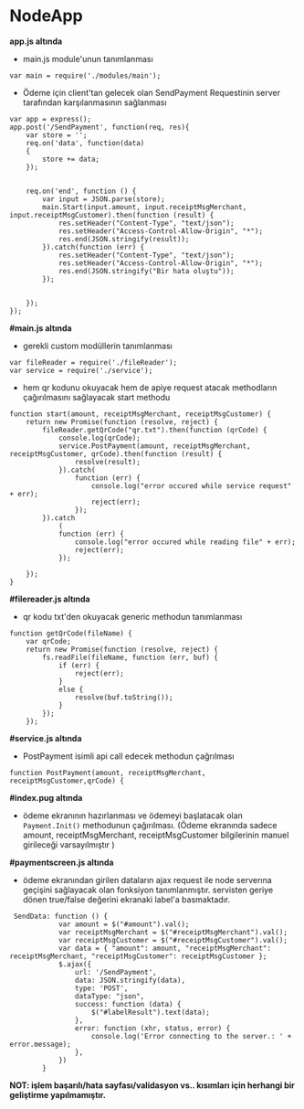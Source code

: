 # NodeApp

**app.js altında**

* main.js module'unun tanımlanması 
```
var main = require('./modules/main');
```

* Ödeme için client'tan gelecek olan SendPayment Requestinin server tarafından karşılanmasının sağlanması
```
var app = express();
app.post('/SendPayment', function(req, res){
    var store = '';
    req.on('data', function(data) 
    {
        store += data;
    });
  
   
    req.on('end', function () {
        var input = JSON.parse(store);
        main.Start(input.amount, input.receiptMsgMerchant, input.receiptMsgCustomer).then(function (result) {
            res.setHeader("Content-Type", "text/json");
            res.setHeader("Access-Control-Allow-Origin", "*");
            res.end(JSON.stringify(result));
        }).catch(function (err) {
            res.setHeader("Content-Type", "text/json");
            res.setHeader("Access-Control-Allow-Origin", "*");
            res.end(JSON.stringify("Bir hata oluştu"));
        });
     
        
    });
});
```

**#main.js altında**

* gerekli custom modüllerin tanımlanması 
```
var fileReader = require('./fileReader');
var service = require('./service');
```

* hem qr kodunu okuyacak hem de apiye request atacak methodların çağırılmasını sağlayacak start methodu
```
function start(amount, receiptMsgMerchant, receiptMsgCustomer) {
    return new Promise(function (resolve, reject) {
        fileReader.getQrCode("qr.txt").then(function (qrCode) {
            console.log(qrCode);
            service.PostPayment(amount, receiptMsgMerchant, receiptMsgCustomer, qrCode).then(function (result) {
                resolve(result);
            }).catch(
                function (err) {
                    console.log("error occured while service request" + err);
                    reject(err);
                });
        }).catch
            (
            function (err) {
                console.log("error occured while reading file" + err);
                reject(err);
            });

    });
}
```

**#filereader.js altında**

* qr kodu txt'den okuyacak generic methodun tanımlanması
```
function getQrCode(fileName) {
    var qrCode;
    return new Promise(function (resolve, reject) {
        fs.readFile(fileName, function (err, buf) {
            if (err) {
                reject(err);
            }
            else {
                resolve(buf.toString());
            }
        });
    });
```

**#service.js altında**

* PostPayment isimli api call edecek methodun çağrılması
```
function PostPayment(amount, receiptMsgMerchant, receiptMsgCustomer,qrCode) {
```

**#index.pug altında**

* ödeme ekranının hazırlanması ve ödemeyi başlatacak olan ```Payment.Init()``` methodunun çağırılması.
 (Ödeme ekranında sadece amount, receiptMsgMerchant, receiptMsgCustomer bilgilerinin manuel girileceği varsayılmıştır )

**#paymentscreen.js altında**

* ödeme ekranından girilen dataların ajax request ile node serverına geçişini sağlayacak olan fonksiyon tanımlanmıştır.
  servisten geriye dönen true/false değerini ekranaki label'a basmaktadır.
```
 SendData: function () {
            var amount = $("#amount").val();
            var receiptMsgMerchant = $("#receiptMsgMerchant").val();
            var receiptMsgCustomer = $("#receiptMsgCustomer").val();
            var data = { "amount": amount, "receiptMsgMerchant": receiptMsgMerchant, "receiptMsgCustomer": receiptMsgCustomer };
            $.ajax({
                url: '/SendPayment',
                data: JSON.stringify(data),
                type: 'POST',
                dataType: "json",
                success: function (data) {
                    $("#labelResult").text(data);
                },
                error: function (xhr, status, error) {
                    console.log('Error connecting to the server.: ' + error.message);
                },
            })
        }
```

**NOT: işlem başarılı/hata sayfası/validasyon vs.. kısımları için herhangi bir geliştirme yapılmamıştır.**
